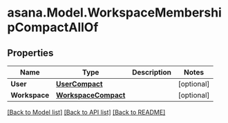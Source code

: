 
# asana.Model.WorkspaceMembershipCompactAllOf

## Properties

Name | Type | Description | Notes
------------ | ------------- | ------------- | -------------
**User** | [**UserCompact**](UserCompact.md) |  | [optional] 
**Workspace** | [**WorkspaceCompact**](WorkspaceCompact.md) |  | [optional] 

[[Back to Model list]](../README.md#documentation-for-models)
[[Back to API list]](../README.md#documentation-for-api-endpoints)
[[Back to README]](../README.md)


